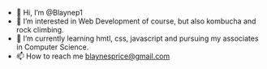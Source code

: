 - 👋 Hi, I’m @Blaynep1
- 👀 I’m interested in Web Development of course, but also kombucha and rock climbing.
- 🌱 I’m currently learning hmtl, css, javascript and pursuing my associates in Computer Science.
- 📫 How to reach me blaynesprice@gmail.com

<!---
Blaynep1/Blaynep1 is a ✨ special ✨ repository because its `README.md` (this file) appears on your GitHub profile.
You can click the Preview link to take a look at your changes.
--->
